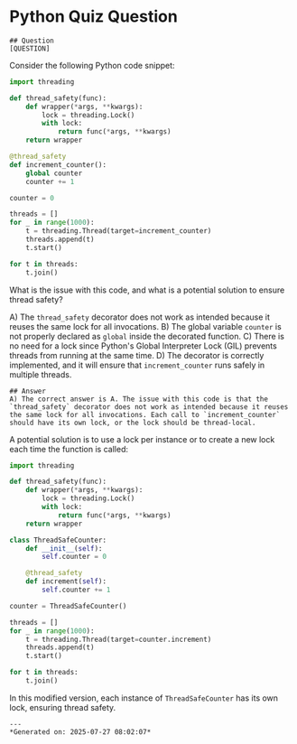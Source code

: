 # Python Quiz Question
    
    ## Question
    [QUESTION]
Consider the following Python code snippet:

```python
import threading

def thread_safety(func):
    def wrapper(*args, **kwargs):
        lock = threading.Lock()
        with lock:
            return func(*args, **kwargs)
    return wrapper

@thread_safety
def increment_counter():
    global counter
    counter += 1

counter = 0

threads = []
for _ in range(1000):
    t = threading.Thread(target=increment_counter)
    threads.append(t)
    t.start()

for t in threads:
    t.join()
```

What is the issue with this code, and what is a potential solution to ensure thread safety?

A) The `thread_safety` decorator does not work as intended because it reuses the same lock for all invocations.
B) The global variable `counter` is not properly declared as `global` inside the decorated function.
C) There is no need for a lock since Python's Global Interpreter Lock (GIL) prevents threads from running at the same time.
D) The decorator is correctly implemented, and it will ensure that `increment_counter` runs safely in multiple threads.
    
    ## Answer
    A) The correct answer is A. The issue with this code is that the `thread_safety` decorator does not work as intended because it reuses the same lock for all invocations. Each call to `increment_counter` should have its own lock, or the lock should be thread-local.

A potential solution is to use a lock per instance or to create a new lock each time the function is called:

```python
import threading

def thread_safety(func):
    def wrapper(*args, **kwargs):
        lock = threading.Lock()
        with lock:
            return func(*args, **kwargs)
    return wrapper

class ThreadSafeCounter:
    def __init__(self):
        self.counter = 0

    @thread_safety
    def increment(self):
        self.counter += 1

counter = ThreadSafeCounter()

threads = []
for _ in range(1000):
    t = threading.Thread(target=counter.increment)
    threads.append(t)
    t.start()

for t in threads:
    t.join()
```

In this modified version, each instance of `ThreadSafeCounter` has its own lock, ensuring thread safety.
    
    ---
    *Generated on: 2025-07-27 08:02:07*
    